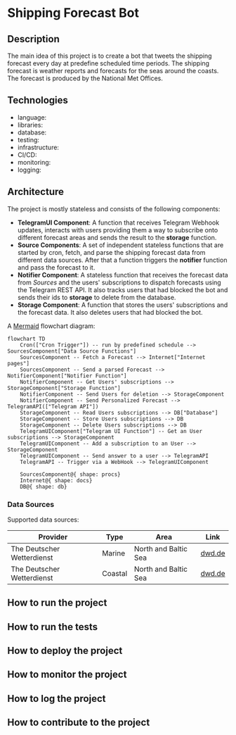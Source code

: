 # Shipping Forecast Bot

## Description
The main idea of this project is to create a bot that tweets the shipping forecast every day at predefine 
scheduled time periods. The shipping forecast is weather reports and forecasts for the seas around 
the coasts. The forecast is produced by the National Met Offices.

## Technologies
- language: 
- libraries:
- database:
- testing:
- infrastructure:
- CI/CD:
- monitoring:
- logging:

## Architecture

The project is mostly stateless and consists of the following components:
- **TelegramUI Component**: A function that receives Telegram Webhook updates, interacts with users providing them a way to subscribe onto different forecast areas and sends the result to the **storage** function.
- **Source Components**: A set of independent stateless functions that are started by cron, fetch, and parse the shipping forecast data from different data sources. After that a function triggers the **notifier** function and pass the forecast to it.
- **Notifier Component**: A stateless function that receives the forecast data from *Sources* and the users' subscriptions to dispatch forecasts using the Telegram REST API. It also tracks users that had blocked the bot and sends their ids to **storage** to delete from the database.
- **Storage Component**: A function that stores the users' subscriptions and the forecast data. It also deletes users that had blocked the bot.

A [Mermaid](https://www.mermaidchart.com/play) flowchart diagram:

```mermaid
flowchart TD
    Cron(["Cron Trigger"]) -- run by predefined schedule --> SourcesComponent["Data Source Functions"]
    SourcesComponent -- Fetch a Forecast --> Internet["Internet pages"]
    SourcesComponent -- Send a parsed Forecast --> NotifierComponent["Notifier Function"]
    NotifierComponent -- Get Users' subscriptions --> StorageComponent["Storage Function"]
    NotifierComponent -- Send Users for deletion --> StorageComponent
    NotifierComponent -- Send Personalized Forecast --> TelegramAPI(["Telegram API"])
    StorageComponent -- Read Users subscriptions --> DB["Database"]
    StorageComponent -- Store Users subscriptions --> DB
    StorageComponent -- Delete Users subscriptions --> DB
    TelegramUIComponent["Telegram UI Function"] -- Get an User subscriptions --> StorageComponent
    TelegramUIComponent -- Add a subscription to an User --> StorageComponent
    TelegramUIComponent -- Send answer to a user --> TelegramAPI
    TelegramAPI -- Trigger via a WebHook --> TelegramUIComponent

    SourcesComponent@{ shape: procs}
    Internet@{ shape: docs}
    DB@{ shape: db}
```

### Data Sources
Supported data sources:

| Provider                   | Type    | Area                 | Link                                                                                               |
|----------------------------|---------|----------------------|----------------------------------------------------------------------------------------------------|
| The Deutscher Wetterdienst | Marine  | North and Baltic Sea | [dwd.de](https://www.dwd.de/EN/ourservices/seewetternordostseeen/seewetternordostsee.html)         |
| The Deutscher Wetterdienst | Coastal | North and Baltic Sea | [dwd.de](https://www.dwd.de/EN/ourservices/kuestenseewetterberichten/kuestenseewetterbericht.html) |

## How to run the project

## How to run the tests

## How to deploy the project

## How to monitor the project

## How to log the project

## How to contribute to the project

